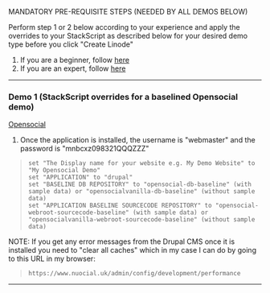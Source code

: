 MANDATORY PRE-REQUISITE STEPS (NEEDED BY ALL DEMOS BELOW)

Perform step 1 or 2 below according to your experience and apply the overrides to your StackScript as described below for your desired demo type before you click "Create Linode"

1. If you are a beginner, follow [here](./QuickStartDemosPrepBeginnerLevel.md)  
2. If you are an expert, follow [here](./QuickStartDemosPrepExpertLevel.md)

-------------------------

### Demo 1 (StackScript overrides for a baselined Opensocial demo)

[Opensocial](https://getopensocial.com)

1. Once the application is installed, the username is "webmaster" and the password is "mnbcxz098321QQQZZZ"  
 
>     set "The Display name for your website e.g. My Demo Website" to "My Opensocial Demo"  
>     set "APPLICATION" to "drupal"  
>     set "BASELINE DB REPOSITORY" to "opensocial-db-baseline" (with sample data) or "opensocialvanilla-db-baseline" (without sample data)  
>     set "APPLICATION BASELINE SOURCECODE REPOSITORY" to "opensocial-webroot-sourcecode-baseline" (with sample data) or "opensocialvanilla-webroot-sourcecode-baseline" (without sample data)

NOTE: If you get any error messages from the Drupal CMS once it is installed you need to "clear all caches" which in my case I can do by going to this URL in my browser:

>     https://www.nuocial.uk/admin/config/development/performance

------------------------------

